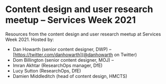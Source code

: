 # Content design and user research meetup – Services Week 2021
Resources from the content design and user research meetup at Services Week 2021. Hosted by:
* Dan Howarth (senior content designer, DWP) – [https://twitter.com/danhowarth](@danhowarth on Twitter)
* Dom Billington (senior content designer, MOJ) – 
* Imran Akhtar (ResearchOps manager, DfE)
* Lucy Sutton (ResearchOps, DfE)
* Damien Middleditch (head of content design, HMCTS)
